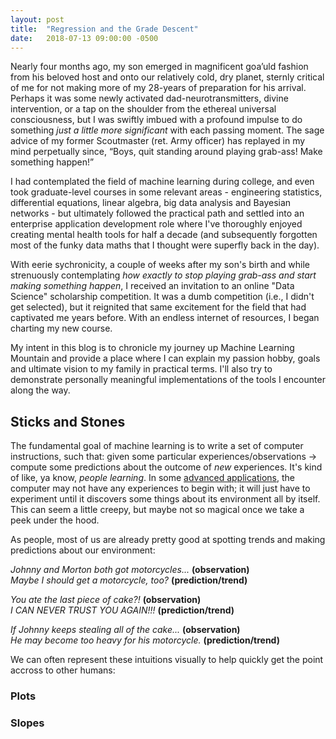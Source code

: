 ```yaml
---
layout: post
title:  "Regression and the Grade Descent"
date:   2018-07-13 09:00:00 -0500
---
```


Nearly four months ago, my son emerged in magnificent goa’uld fashion from his beloved host and onto our relatively cold, dry planet, sternly critical of me for not making more of my 28-years of preparation for his arrival. Perhaps it was some newly activated dad-neurotransmitters, divine intervention, or a tap on the shoulder from the ethereal universal consciousness, but I was swiftly imbued with a profound impulse to do something _just a little more significant_ with each passing moment. The sage advice of my former Scoutmaster (ret. Army officer) has replayed in my mind perpetually since, “Boys, quit standing around playing grab-ass! Make something happen!”

I had contemplated the field of machine learning during college, and even took graduate-level courses in some relevant areas - engineering statistics, differential equations, linear algebra, big data analysis and Bayesian networks - but ultimately followed the practical path and settled into an enterprise application development role where I've thoroughly enjoyed creating mental health tools for half a decade (and subsequently forgotten most of the funky data maths that I thought were superfly back in the day).

With eerie sychronicity, a couple of weeks after my son's birth and while strenuously contemplating _how exactly to stop playing grab-ass and start making something happen_, I received an invitation to an online "Data Science" scholarship competition. It was a dumb competition (i.e., I didn't get selected), but it reignited that same excitement for the field that had captivated me years before. With an endless internet of resources, I began charting my new course.

My intent in this blog is to chronicle my journey up Machine Learning Mountain and provide a place where I can explain my passion hobby, goals and ultimate vision to my family in practical terms. I'll also try to demonstrate personally meaningful implementations of the tools I encounter along the way.

## Sticks and Stones

The fundamental goal of machine learning is to write a set of computer instructions, such that: given some particular experiences/observations &rarr; compute some predictions about the outcome of _new_ experiences. It's kind of like, ya know, _people learning_. In some [advanced applications](https://www.youtube.com/watch?v=gn4nRCC9TwQ), the computer may not have any experiences to begin with; it will just have to experiment until it discovers some things about its environment all by itself. This can seem a little creepy, but maybe not so magical once we take a peek under the hood. 

As people, most of us are already pretty good at spotting trends and making predictions about our environment:

_Johnny and Morton both got motorcycles..._ **(observation)**  
_Maybe I should get a motorcycle, too?_ **(prediction/trend)**  

_You ate the last piece of cake?!_ **(observation)**  
_I CAN NEVER TRUST YOU AGAIN!!!_ **(prediction/trend)**

_If Johnny keeps stealing all of the cake..._ **(observation)**  
_He may become too heavy for his motorcycle._ **(prediction/trend)**

We can often represent these intuitions visually to help quickly get the point accross to other humans:

### Plots



### Slopes





